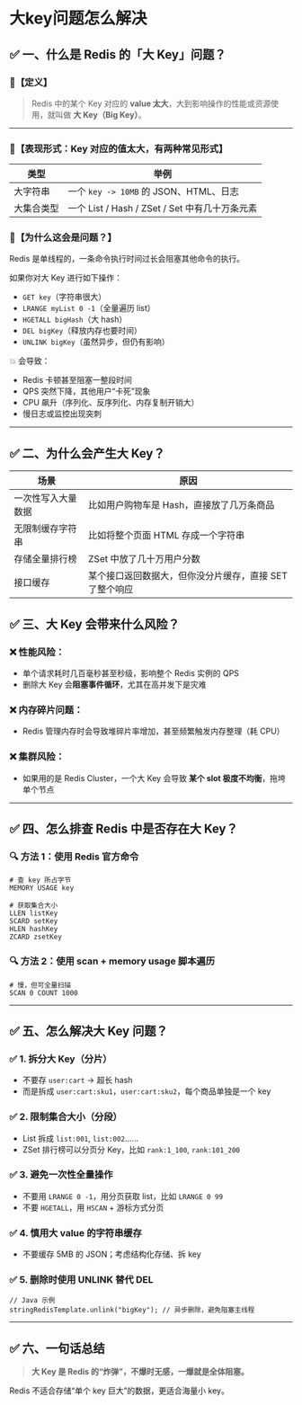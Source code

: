 # 大key问题怎么解决

## ✅ 一、什么是 Redis 的「大 Key」问题？

### 🔹【定义】

> Redis 中的某个 Key 对应的 **value 太大**，大到影响操作的性能或资源使用，就叫做 **大 Key（Big Key）**。

------

### 🔹【表现形式：Key 对应的值太大，有两种常见形式】

| 类型       | 举例                                           |
| ---------- | ---------------------------------------------- |
| 大字符串   | 一个 `key -> 10MB` 的 JSON、HTML、日志         |
| 大集合类型 | 一个 List / Hash / ZSet / Set 中有几十万条元素 |



### 🔹【为什么这会是问题？】

Redis 是单线程的，一条命令执行时间过长会阻塞其他命令的执行。

如果你对大 Key 进行如下操作：

- `GET key`（字符串很大）
- `LRANGE myList 0 -1`（全量遍历 list）
- `HGETALL bigHash`（大 hash）
- `DEL bigKey`（释放内存也要时间）
- `UNLINK bigKey`（虽然异步，但仍有影响）

💥 会导致：

- Redis 卡顿甚至阻塞一整段时间
- QPS 突然下降，其他用户“卡死”现象
- CPU 飙升（序列化、反序列化、内存复制开销大）
- 慢日志或监控出现突刺

------

## ✅ 二、为什么会产生大 Key？

| 场景               | 原因                                                    |
| ------------------ | ------------------------------------------------------- |
| 一次性写入大量数据 | 比如用户购物车是 Hash，直接放了几万条商品               |
| 无限制缓存字符串   | 比如将整个页面 HTML 存成一个字符串                      |
| 存储全量排行榜     | ZSet 中放了几十万用户分数                               |
| 接口缓存           | 某个接口返回数据大，但你没分片缓存，直接 SET 了整个响应 |



## ✅ 三、大 Key 会带来什么风险？

### ❌ 性能风险：

- 单个请求耗时几百毫秒甚至秒级，影响整个 Redis 实例的 QPS
- 删除大 Key 会**阻塞事件循环**，尤其在高并发下是灾难

### ❌ 内存碎片问题：

- Redis 管理内存时会导致堆碎片率增加，甚至频繁触发内存整理（耗 CPU）

### ❌ 集群风险：

- 如果用的是 Redis Cluster，一个大 Key 会导致 **某个 slot 极度不均衡**，拖垮单个节点

------

## ✅ 四、怎么排查 Redis 中是否存在大 Key？

### 🔍 方法 1：使用 Redis 官方命令

```
# 查 key 所占字节
MEMORY USAGE key

# 获取集合大小
LLEN listKey
SCARD setKey
HLEN hashKey
ZCARD zsetKey
```

### 🔍 方法 2：使用 scan + memory usage 脚本遍历

```
# 慢，但可全量扫描
SCAN 0 COUNT 1000
```

------

## ✅ 五、怎么解决大 Key 问题？

### ✅ 1. 拆分大 Key（分片）

- 不要存 `user:cart` → 超长 hash
- 而是拆成 `user:cart:sku1`，`user:cart:sku2`，每个商品单独是一个 key

### ✅ 2. 限制集合大小（分段）

- List 拆成 `list:001`, `list:002`……
- ZSet 排行榜可以分页分 Key，比如 `rank:1_100`, `rank:101_200`

### ✅ 3. 避免一次性全量操作

- 不要用 `LRANGE 0 -1`，用分页获取 list，比如 `LRANGE 0 99`
- 不要 `HGETALL`，用 `HSCAN` + 游标方式分页

### ✅ 4. 慎用大 value 的字符串缓存

- 不要缓存 5MB 的 JSON；考虑结构化存储、拆 key

### ✅ 5. 删除时使用 UNLINK 替代 DEL

```
// Java 示例
stringRedisTemplate.unlink("bigKey"); // 异步删除，避免阻塞主线程
```

------

## ✅ 六、一句话总结

> **大 Key 是 Redis 的“炸弹”，不爆时无感，一爆就是全体阻塞。**

Redis 不适合存储“单个 key 巨大”的数据，更适合海量小 key。







